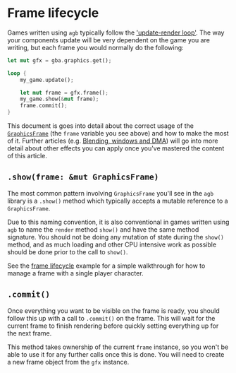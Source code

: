 # Frame lifecycle

Games written using `agb` typically follow the ['update-render loop'](https://gameprogrammingpatterns.com/game-loop.html).
The way your components update will be very dependent on the game you are writing, but each frame you would normally do the following:

```rust
let mut gfx = gba.graphics.get();

loop {
    my_game.update();

    let mut frame = gfx.frame();
    my_game.show(&mut frame);
    frame.commit();
}
```

This document is goes into detail about the correct usage of the [`GraphicsFrame`](https://docs.rs/agb/latest/agb/display/GraphicsFrame.html)
(the `frame` variable you see above) and how to make the most of it.
Further articles (e.g. [Blending, windows and DMA]()) will go into more detail about other effects you can apply once you've mastered the content of this article.

## `.show(frame: &mut GraphicsFrame)`

The most common pattern involving `GraphicsFrame` you'll see in the `agb` library is a `.show()` method which typically accepts a mutable reference to a `GraphicsFrame`.

Due to this naming convention, it is also conventional in games written using `agb` to name the `render` method `show()` and have the same method signature.
You should not be doing any mutation of state during the `show()` method, and as much loading and other CPU intensive work as possible should be done prior to the call to `show()`.

See the [frame lifecycle](https://agbrs.dev/examples/frame_lifecycle) example for a simple walkthrough for how to manage a frame with a single player character.

## `.commit()`

Once everything you want to be visible on the frame is ready, you should follow this up with a call to `.commit()` on the frame.
This will wait for the current frame to finish rendering before quickly setting everything up for the next frame.

This method takes ownership of the current `frame` instance, so you won't be able to use it for any further calls once this is done.
You will need to create a new frame object from the `gfx` instance.
